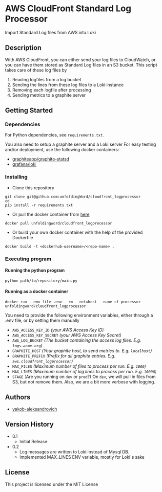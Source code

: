 # AWS CloudFront Standard Log Processor

Import Standard Log files from AWS into Loki

## Description

With AWS CloudFront, you can either send your log files to CloudWatch, 
or you can have them stored as Standard Log files in an S3 bucket. 
This script takes care of these log files by
1) Reading logfiles from a log bucket
2) Sending the lines from these log files to a Loki instance
3) Removing each logfile after processing
4) Sending metrics to a graphite server 

## Getting Started

### Dependencies

For Python dependencies, see `requirements.txt`.

You also need to setup a graphite server and a Loki server
For easy testing and/or deployment, use the following docker containers:
- [graphiteapp/graphite-statsd](https://hub.docker.com/r/graphiteapp/graphite-statsd)
- [grafana/loki](https://hub.docker.com/r/grafana/loki)


### Installing

- Clone this repository
```
git clone git@github.com:unfoldingWord/cloudfront_logprocessor
cd 
pip install -r requirements.txt
```

- Or pull the docker container from [here](https://hub.docker.com/r/unfoldingword/cloudfront_logprocessor)
```
docker pull unfoldingword/cloudfront_logprocessor
```

- Or build your own docker container with the help of the provided Dockerfile
```
docker build -t <dockerhub-username>/<repo-name> .
```

### Executing program
#### Running the python program
```
python path/to/repository/main.py
```

#### Running as a docker container
```
docker run --env-file .env --rm --net=host --name cf-processor unfoldingword/cloudfront_logprocessor
```

You need to provide the following environment variables, 
either through a .env file, or by setting them manually

- `AWS_ACCESS_KEY_ID` *(your AWS Access Key ID)*
- `AWS_ACCESS_KEY_SECRET` *(your AWS Access Key Secret)*
- `AWS_LOG_BUCKET` *(The bucket containing the access log files. E.g. `logs.acme.org`)*
- `GRAPHITE_HOST` *(Your graphite host, to send metrics to. E.g. `localhost`)*
- `GRAPHITE_PREFIX` *(Prefix for all graphite entries. E.g. `aws.cloudfront_logprocessor`)*
- `MAX_FILES` *(Maximum number of files to process per run. E.g. `1000`)*
- `MAX_LINES` *(Maximum number of log lines to process per run. E.g. `10000`)*
- `STAGE` (Are you running on `dev` or `prod`?)
On `dev`, we will pull in files from S3, but not remove them. Also, we are a bit more verbose with logging.

## Authors

- [yakob-aleksandrovich ](https://github.com/yakob-aleksandrovich)

## Version History

* 0.1
    * Initial Release
* 0.2
    * Log messages are written to Loki instead of Mysql DB.
    * Implemented MAX_LINES ENV variable, mostly for Loki's sake

## License

This project is licensed under the MIT License
